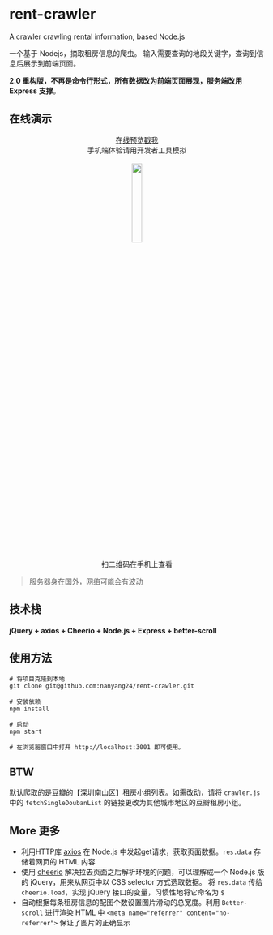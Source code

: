 # rent-crawler
A crawler crawling rental information, based Node.js

一个基于 Nodejs，摘取租房信息的爬虫。
输入需要查询的地段关键字，查询到信息后展示到前端页面。

**2.0 重构版，不再是命令行形式，所有数据改为前端页面展现，服务端改用 Express 支撑**。

## 在线演示

<div align=center><a href="https://rent-crawler.n-y.io" target=_blank>在线预览戳我</a></div>
<div align=center>手机端体验请用开发者工具模拟</div>
<br>
<div align=center>
<img src="https://raw.githubusercontent.com/nanyang24/rent-crawler/master/img/rent-crawler.png" width="20%">
<div>扫二维码在手机上查看</div>
</div>

> 服务器身在国外，网络可能会有波动

## 技术栈
#### jQuery + axios + Cheerio + Node.js + Express + better-scroll


## 使用方法
```
# 将项目克隆到本地
git clone git@github.com:nanyang24/rent-crawler.git

# 安装依赖
npm install

# 启动
npm start

# 在浏览器窗口中打开 http://localhost:3001 即可使用。
```


## BTW

默认爬取的是豆瓣的【深圳南山区】租房小组列表。如需改动，请将 `crawler.js` 中的 `fetchSingleDoubanList` 的链接更改为其他城市地区的豆瓣租房小组。

## More 更多

- 利用HTTP库 [axios](https://github.com/axios/axios) 在 Node.js 中发起get请求，获取页面数据。`res.data` 存储着网页的 HTML 内容
- 使用 [cheerio](https://github.com/cheeriojs/cheerio) 解决拉去页面之后解析环境的问题，可以理解成一个 Node.js 版的 jQuery，用来从网页中以 CSS selector 方式选取数据。
将 `res.data` 传给 `cheerio.load`，实现 jQuery 接口的变量，习惯性地将它命名为 `$`
- 自动根据每条租房信息的配图个数设置图片滑动的总宽度。利用 `Better-scroll` 进行渲染
HTML 中 `<meta name="referrer" content="no-referrer">` 保证了图片的正确显示




